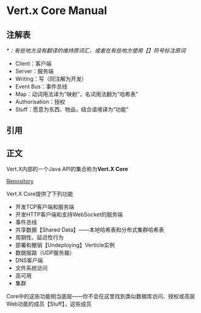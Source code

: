 # Vert.x Core Manual

## 注解表

_\*：有些地方没有翻译的维持原词汇，或者在有些地方使用【】符号标注原词_

* Client：客户端
* Server：服务端
* Writing：写（同注解为开发）
* Event Bus：事件总线
* Map：动词用法译为"映射"，名词用法翻为"哈希表"
* Authorisation：授权
* Stuff：愿意为东西、物品，结合语境译为“功能”

## **引用**

## **正文**

Vert.X内部的一个Java API的集合称为**Vert.X Core**

[Repository](https://github.com/eclipse/vert.x)

Vert.X Core提供了下列功能

* 开发TCP客户端和服务端
* 开发HTTP客户端和支持WebSocket的服务端
* 事件总线
* 共享数据【Shared Data】——本地哈希表和分布式集群哈希表
* 周期性、延迟性行为
* 部署和撤销【Undeploying】Verticle实例
* 数据报路（UDP服务器）
* DNS客户端
* 文件系统访问
* 高可用
* 集群

Core中的这些功能相当底层——你不会在这里找到类似数据库访问、授权或高层Web功能的成员【Stuff】，这些成员


